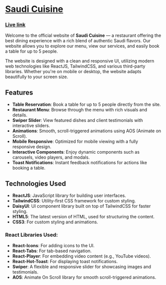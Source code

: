 # [Saudi Cuisine](https://saudi-cuisine-420.netlify.app/)

### [Live link](https://saudi-cuisine-420.netlify.app/)

Welcome to the official website of **Saudi Cuisine** — a restaurant offering the best dining experience with a rich blend of authentic Saudi flavors. Our website allows you to explore our menu, view our services, and easily book a table for up to 5 people.

The website is designed with a clean and responsive UI, utilizing modern web technologies like ReactJS, TailwindCSS, and various third-party libraries. Whether you're on mobile or desktop, the website adapts beautifully to your screen size.

## Features

- **Table Reservation**: Book a table for up to 5 people directly from the site.
- **Restaurant Menu**: Browse through the menu with rich visuals and details.
- **Swiper Slider**: View featured dishes and client testimonials with interactive sliders.
- **Animations**: Smooth, scroll-triggered animations using AOS (Animate on Scroll).
- **Mobile Responsive**: Optimized for mobile viewing with a fully responsive design.
- **Interactive Components**: Enjoy dynamic components such as carousels, video players, and modals.
- **Toast Notifications**: Instant feedback notifications for actions like booking a table.

## Technologies Used

- **ReactJS**: JavaScript library for building user interfaces.
- **TailwindCSS**: Utility-first CSS framework for custom styling.
- **DaisyUI**: UI component library built on top of TailwindCSS for faster styling.
- **HTML5**: The latest version of HTML, used for structuring the content.
- **CSS3**: For custom styling and animations.
  
### React Libraries Used:

- **React-Icons**: For adding icons to the UI.
- **React-Tabs**: For tab-based navigation.
- **React-Player**: For embedding video content (e.g., YouTube videos).
- **React-Hot-Toast**: For displaying toast notifications.
- **Swiper**: A flexible and responsive slider for showcasing images and testimonials.
- **AOS**: Animate On Scroll library for smooth scroll-triggered animations.
